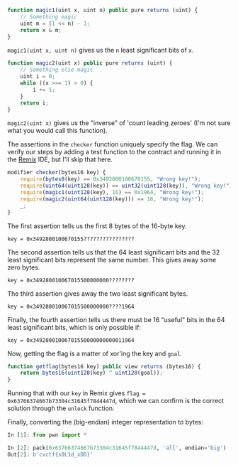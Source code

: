 ```js
function magic1(uint x, uint n) public pure returns (uint) {
    // Something magic
    uint m = (1 << n) - 1;
    return x & m;
}
```

`magic1(uint x, uint n)` gives us the `n` least significant bits of `x`.

```js
function magic2(uint x) public pure returns (uint) {
    // Something else magic
    uint i = 0;
    while ((x >>= 1) > 0) {
        i += 1;
    }
    return i;
}
```

`magic2(uint x)` gives us the "inverse" of 'count leading zeroes' (I'm not sure what you would call this function).

The assertions in the `checker` function uniquely specify the flag. We can verify our steps by adding a test function to the contract and running it in the [Remix](https://remix.ethereum.org/) IDE, but I'll skip that here.

```js
modifier checker(bytes16 key) {
    require(bytes8(key) == 0x3492800100670155, "Wrong key!");
    require(uint64(uint128(key)) == uint32(uint128(key)), "Wrong key!");
    require(magic1(uint128(key), 16) == 0x1964, "Wrong key!");
    require(magic2(uint64(uint128(key))) == 16, "Wrong key!");
    _;
}
```

The first assertion tells us the first 8 bytes of the 16-byte key.

```
key = 0x3492800100670155????????????????
```

The second assertion tells us that the 64 least significant bits and the 32 least significant bits represent the same number. This gives away some zero bytes.

```
key = 0x349280010067015500000000????????
```

The third assertion gives away the two least significant bytes.

```
key = 0x349280010067015500000000????1964
```

Finally, the fourth assertion tells us there must be 16 "useful" bits in the 64 least significant bits, which is only possible if:

```
key = 0x34928001006701550000000000011964
```

Now, getting the flag is a matter of xor'ing the key and `goal`.

```js
function getflag(bytes16 key) public view returns (bytes16) {
    return bytes16(uint128(key) ^ uint128(goal));
}
```

Running that with our `key` in Remix gives `flag = 0x63766374667b73304c31645f7844447d`, which we can confirm is the correct solution through the `unlock` function.

Finally, converting the (big-endian) integer representation to bytes:

```py
In [1]: from pwn import *

In [2]: pack(0x63766374667b73304c31645f7844447d, 'all', endian='big')
Out[2]: b'cvctf{s0L1d_xDD}'
```
